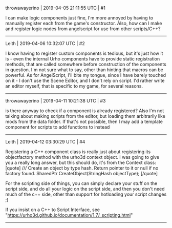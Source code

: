 throwawayerino | 2019-04-05 21:11:55 UTC | #1

I can make logic components just fine, I'm more annoyed by having to manually register each from the game's constructor. Also, how can I make and register logic nodes from angelscript for use from other scripts/C++?

-------------------------

Leith | 2019-04-06 10:32:07 UTC | #2

I know having to register custom components is tedious, but it's just how it is - even the internal Urho components have to provide static registration methods, that are called somewhere before construction of the components in question. I'm not sure what to say, other than hinting that macros can be powerful. As for AngelScript, I'll bite my tongue, since I have barely touched on it - I don't use the Scene Editor, and I don't rely on script. I'd rather write an editor myself, that is specific to my game, for several reasons.

-------------------------

throwawayerino | 2019-04-11 10:21:38 UTC | #3

is there anyway to check if a component is already registered?
Also I'm not talking about making scripts from the editor, but loading them arbitrarily like mods from the data folder. If that's not possible, then I may add a template component for scripts to add functions to instead

-------------------------

Leith | 2019-04-12 03:30:29 UTC | #4

Registering a C++ component class is really just about registering its objectfactory method with the urho3d context object.
I was going to give you a really long answer, but this should do, it's from the Context class:
[quote]
/// Create an object by type hash. Return pointer to it or null if no factory found.
SharedPtr<Object> CreateObject(StringHash objectType);
 [/quote]

For the scripting side of things, you can simply declare your stuff on the script side, and do all your logic on the script side, and then you don't need much of the c++ side, other than support for hotloading your script changes ;)

If you insist on a C++ to Script Interface, see "https://urho3d.github.io/documentation/1.7/_scripting.html"

-------------------------

